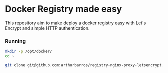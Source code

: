 # Docker Registry made easy

This repository aim to make deploy a docker registry easy with Let's Encrypt and simple HTTP authentication.

### Running

```bash
mkdir -p /opt/docker/
cd ~

git clone git@github.com:arthurbarros/registry-nginx-proxy-letsencrypt.git /opt/docker/registry-nginx-proxy-letsencrypt/

```

